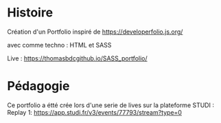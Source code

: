 # Histoire

Création d'un Portfolio inspiré de https://developerfolio.js.org/

avec comme techno : HTML et SASS

Live : https://thomasbdcgithub.io/SASS_portfolio/

# Pédagogie 

Ce portfolio a étté crée lors d'une serie de lives sur la plateforme STUDI :
Replay 1: https://app.studi.fr/v3/events/77793/stream?type=0

